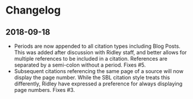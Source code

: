 # Changelog #

## 2018-09-18 ##
* Periods are now appended to all citation types including Blog Posts. This was added after discussion with Ridley staff, and better allows for multiple references to be included in a citation. References are separated by a semi-colon without a period. Fixes #5.
* Subsequent citations referencing the same page of a source will now display the page number. While the SBL citation style treats this differently, Ridley have expressed a preference for always displaying page numbers. Fixes #3.
